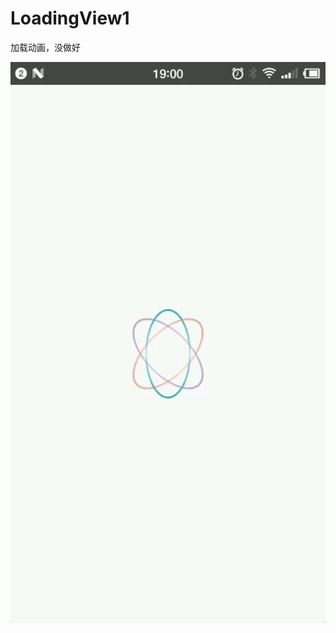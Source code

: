 # LoadingView1
加载动画，没做好


![图片](https://github.com/liaofuyou/LoadingView1/blob/master/Screenshot/Gif_20180411_190057.gif)
